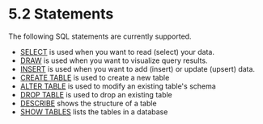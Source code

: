 5.2 Statements
===============

The following SQL statements are currently supported.

  - [SELECT](./select/) is used when you want to read (select) your data.
  - [DRAW](./draw/) is used when you want to visualize query results.
  - [INSERT](./insert/) is used when you want to add (insert) or update (upsert) data.
  - [CREATE TABLE](./create-table/) is used to create a new table
  - [ALTER TABLE](./alter-table/) is used to modify an existing table's schema
  - [DROP TABLE](./drop-table/) is used to drop an existing table
  - [DESCRIBE](./describe/) shows the structure of a table
  - [SHOW TABLES](./show-tables/) lists the tables in a database

